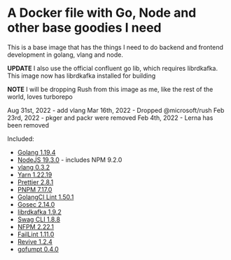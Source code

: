 # A Docker file with Go, Node and other base goodies I need

This is a base image that has the things I need to do backend and frontend development in golang, vlang and node.

**UPDATE** I also use the official confluent go lib, which requires librdkafka. This image now has librdkafka installed for building

**NOTE** I will be dropping Rush from this image as me, like the rest of the world, loves turborepo

Aug 31st, 2022 - add vlang
Mar 16th, 2022 - Dropped @microsoft/rush
Feb 23rd, 2022 - pkger and packr were removed
Feb 4th, 2022 - Lerna has been removed

Included:

- [Golang 1.19.4](https://golang.org/dl/)
- [NodeJS 19.3.0](https://nodejs.org/en/download/current/) - includes NPM 9.2.0
- [vlang 0.3.2](https://vlang.io/)
- [Yarn 1.22.19](https://www.npmjs.com/package/yarn)
- [Prettier 2.8.1](https://www.npmjs.com/package/prettier)
- [PNPM 7.17.0](https://www.npmjs.com/package/pnpm)
- [GolangCI Lint 1.50.1](https://github.com/golangci/golangci-lint)
- [Gosec 2.14.0](https://github.com/securego/gosec)
- [librdkafka 1.9.2](https://github.com/edenhill/librdkafka)
- [Swag CLI 1.8.8](https://github.com/swaggo/swag)
- [NFPM 2.22.1](https://github.com/goreleaser/nfpm)
- [FailLint 1.11.0](https://github.com/fatih/faillint)
- [Revive 1.2.4](https://github.com/mgechev/revive)
- [gofumpt 0.4.0](https://github.com/mvdan/gofumpt)
